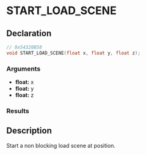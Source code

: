 # START_LOAD_SCENE

## Declaration
```cpp
// 0x54320B58
void START_LOAD_SCENE(float x, float y, float z);
```

### Arguments
- **float:** x
- **float:** y
- **float:** z

### Results

## Description
Start a non blocking load scene at position.